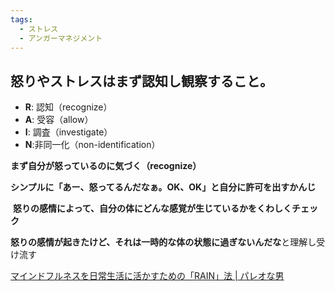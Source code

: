 ```yaml
---
tags:
  - ストレス
  - アンガーマネジメント
---
```

## 怒りやストレスはまず認知し観察すること。

- **R**: 認知（recognize）
- **A**: 受容（allow）
- **I**: 調査（investigate）
- **N**:非同一化（non-identification）

**まず自分が怒っているのに気づく（recognize）**

**シンプルに「あー、怒ってるんだなぁ。OK、OK」と自分に許可を出すかんじ**

 **怒りの感情によって、自分の体にどんな感覚が生じているかをくわしくチェック**

**怒りの感情が起きたけど、それは一時的な体の状態に過ぎないんだな**と理解し受け流す

[マインドフルネスを日常生活に活かすための「RAIN」法 | パレオな男](https://yuchrszk.blogspot.com/2014/06/rain.html)

